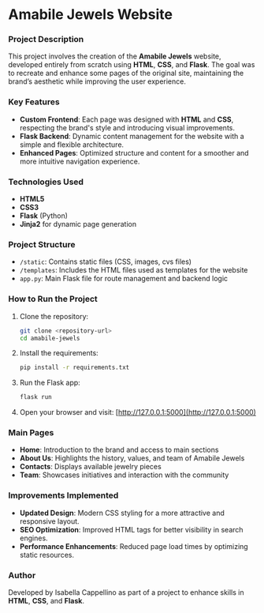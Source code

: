 # Amabile Jewels Website  

### Project Description  
This project involves the creation of the **Amabile Jewels** website, developed entirely from scratch using **HTML**, **CSS**, and **Flask**. The goal was to recreate and enhance some pages of the original site, maintaining the brand’s aesthetic while improving the user experience.  

### Key Features  
- **Custom Frontend**: Each page was designed with **HTML** and **CSS**, respecting the brand's style and introducing visual improvements.  
- **Flask Backend**: Dynamic content management for the website with a simple and flexible architecture.  
- **Enhanced Pages**: Optimized structure and content for a smoother and more intuitive navigation experience.  

### Technologies Used  
- **HTML5**  
- **CSS3**  
- **Flask** (Python)  
- **Jinja2** for dynamic page generation  

### Project Structure  
- `/static`: Contains static files (CSS, images, cvs files)  
- `/templates`: Includes the HTML files used as templates for the website  
- `app.py`: Main Flask file for route management and backend logic  

### How to Run the Project  
1. Clone the repository:  
   ```bash
   git clone <repository-url>
   cd amabile-jewels
   ```  
2. Install the requirements:  
   ```bash
   pip install -r requirements.txt
   ```  
3. Run the Flask app:  
   ```bash
   flask run
   ```  
4. Open your browser and visit: [http://127.0.0.1:5000](http://127.0.0.1:5000)  

### Main Pages  
- **Home**: Introduction to the brand and access to main sections  
- **About Us**: Highlights the history, values, and team of Amabile Jewels  
- **Contacts**: Displays available jewelry pieces  
- **Team**: Showcases initiatives and interaction with the community  

### Improvements Implemented  
- **Updated Design**: Modern CSS styling for a more attractive and responsive layout.  
- **SEO Optimization**: Improved HTML tags for better visibility in search engines.  
- **Performance Enhancements**: Reduced page load times by optimizing static resources.  

### Author  
Developed by Isabella Cappellino as part of a project to enhance skills in **HTML**, **CSS**, and **Flask**.  
